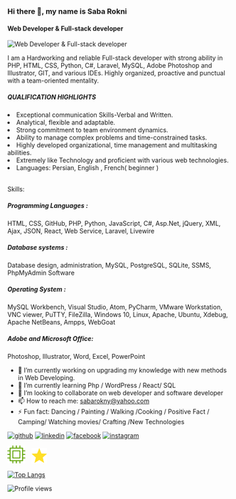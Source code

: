 ### Hi there 👋, my name is Saba Rokni
#### Web Developer & Full-stack developer
![Web Developer & Full-stack developer](https://image.shutterstock.com/image-vector/web-development-banner-icon-business-260nw-1812243436.jpg)

I am a Hardworking and reliable Full-stack developer with strong ability in PHP, HTML, CSS, Python, C#, Laravel, MySQL, Adobe Photoshop and Illustrator, GIT, and various IDEs. Highly organized, proactive and punctual with a team-oriented mentality.
<h5>QUALIFICATION HIGHLIGHTS</h5><li>Exceptional communication Skills-Verbal and Written.</li><li>Analytical, flexible and adaptable.</li><li>Strong commitment to team environment dynamics.</li><li> Ability to manage complex problems and time-constrained tasks.</li><li> Highly developed organizational, time management and multitasking
abilities.</li><li>Extremely like Technology and proficient with various web technologies.</li><li>Languages: Persian, English , French( beginner )</li><br>

Skills: <h5>Programming Languages :</h5>  HTML, CSS, GitHub, PHP, Python, JavaScript, C#, Asp.Net, jQuery, XML, Ajax, JSON, React, Web Service, Laravel, Livewire </br><h5> Database systems : </h5>Database design, administration, MySQL, PostgreSQL, SQLite, SSMS, PhpMyAdmin Software </br><h5> Operating System : </h5>MySQL Workbench, Visual Studio, Atom, PyCharm, VMware Workstation, VNC viewer, PuTTY, FileZilla, Windows 10, Linux, Apache, Ubuntu, Xdebug, Apache NetBeans, Ampps, WebGoat </br><h5> Adobe and Microsoft Office: </h5>Photoshop, Illustrator, Word, Excel, PowerPoint

- 🔭 I’m currently working on upgrading my knowledge with new methods in Web Developing. 
- 🌱 I’m currently learning Php / WordPress / React/ SQL 
- 👯 I’m looking to collaborate on web  developer and software developer 
- 📫 How to reach me: sabarokny@yahoo.com 
- ⚡ Fun fact: Dancing / Painting / Walking /Cooking / Positive Fact / Camping/ Watching movies/ Crafting /New Technologies 


[<img src='https://cdn.jsdelivr.net/npm/simple-icons@3.0.1/icons/github.svg' alt='github' height='40'>](https://github.com/rokn0001)  [<img src='https://cdn.jsdelivr.net/npm/simple-icons@3.0.1/icons/linkedin.svg' alt='linkedin' height='40'>](https://www.linkedin.com/in/https://www.linkedin.com/in/saba-rokni-31207587//)  [<img src='https://cdn.jsdelivr.net/npm/simple-icons@3.0.1/icons/facebook.svg' alt='facebook' height='40'>](https://www.facebook.com/https://www.facebook.com/saba.rokni.5/)  [<img src='https://cdn.jsdelivr.net/npm/simple-icons@3.0.1/icons/instagram.svg' alt='instagram' height='40'>](https://www.instagram.com/saba_rokni/)  

<a href='https://docs.github.com/en/developers'><img src='https://raw.githubusercontent.com/acervenky/animated-github-badges/master/assets/devbadge.gif' width='40' height='40'></a> <a href='https://stars.github.com/'><img src='https://raw.githubusercontent.com/acervenky/animated-github-badges/master/assets/starbadge.gif' width='35' height='35'></a> 

[![Top Langs](https://github-readme-stats.vercel.app/api/top-langs/?username=rokn0001)](https://github.com/anuraghazra/github-readme-stats)

![Profile views](https://gpvc.arturio.dev/rokn0001)  
